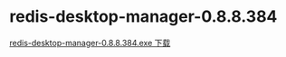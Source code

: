 # redis-desktop-manager-0.8.8.384

[redis-desktop-manager-0.8.8.384.exe 下载](http://www.filedropper.com/redis-desktop-manager-088384)